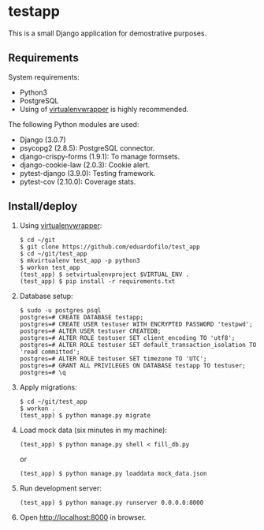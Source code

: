 # testapp

This is a small Django application for demostrative purposes.

## Requirements

System requirements:

* Python3
* PostgreSQL
* Using of [virtualenvwrapper](https://apuntes.eduardofilo.es/desarrollo/python.html#instalacion_1) is highly recommended.

The following Python modules are used:

* Django (3.0.7)
* psycopg2 (2.8.5): PostgreSQL connector.
* django-crispy-forms (1.9.1): To manage formsets.
* django-cookie-law (2.0.3): Cookie alert.
* pytest-django (3.9.0): Testing framework.
* pytest-cov (2.10.0): Coverage stats.

## Install/deploy

1. Using [virtualenvwrapper](https://apuntes.eduardofilo.es/desarrollo/python.html#instalacion_1):

    ```
    $ cd ~/git
    $ git clone https://github.com/eduardofilo/test_app
    $ cd ~/git/test_app
    $ mkvirtualenv test_app -p python3
    $ workon test_app
    (test_app) $ setvirtualenvproject $VIRTUAL_ENV .
    (test_app) $ pip install -r requirements.txt
    ```

2. Database setup:

    ```
    $ sudo -u postgres psql
    postgres=# CREATE DATABASE testapp;
    postgres=# CREATE USER testuser WITH ENCRYPTED PASSWORD 'testpwd';
    postgres=# ALTER USER testuser CREATEDB;
    postgres=# ALTER ROLE testuser SET client_encoding TO 'utf8';
    postgres=# ALTER ROLE testuser SET default_transaction_isolation TO 'read committed';
    postgres=# ALTER ROLE testuser SET timezone TO 'UTC';
    postgres=# GRANT ALL PRIVILEGES ON DATABASE testapp TO testuser;
    postgres=# \q
    ```

3. Apply migrations:

    ```
    $ cd ~/git/test_app
    $ workon .
    (test_app) $ python manage.py migrate
    ```

4. Load mock data (six minutes in my machine):

    ```
    (test_app) $ python manage.py shell < fill_db.py
    ```
   
    or
   
    ```
    (test_app) $ python manage.py loaddata mock_data.json
    ```

5. Run development server:

    ```
    (test_app) $ python manage.py runserver 0.0.0.0:8000
    ```

6. Open [http://localhost:8000](http://localhost:8000) in browser.

